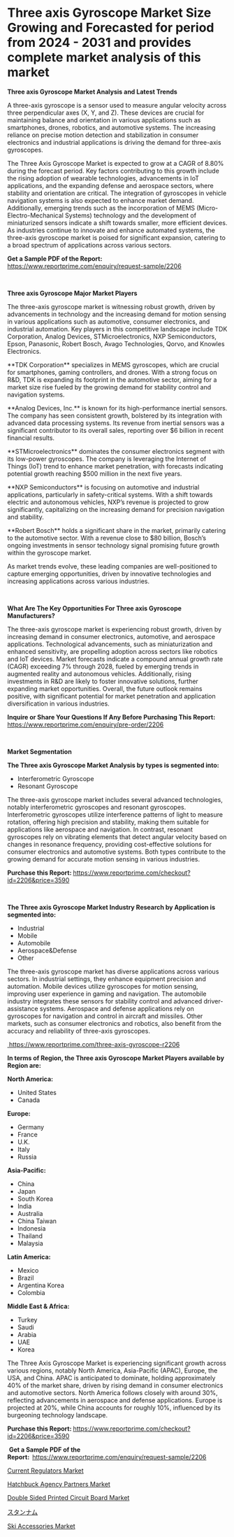 <p><h1>Three axis Gyroscope Market Size Growing and Forecasted for period from 2024 - 2031 and provides complete market analysis of this market</h1></p><p><strong>Three axis Gyroscope Market Analysis and Latest Trends</strong></p>
<p><p>A three-axis gyroscope is a sensor used to measure angular velocity across three perpendicular axes (X, Y, and Z). These devices are crucial for maintaining balance and orientation in various applications such as smartphones, drones, robotics, and automotive systems. The increasing reliance on precise motion detection and stabilization in consumer electronics and industrial applications is driving the demand for three-axis gyroscopes.</p><p>The Three Axis Gyroscope Market is expected to grow at a CAGR of 8.80% during the forecast period. Key factors contributing to this growth include the rising adoption of wearable technologies, advancements in IoT applications, and the expanding defense and aerospace sectors, where stability and orientation are critical. The integration of gyroscopes in vehicle navigation systems is also expected to enhance market demand. Additionally, emerging trends such as the incorporation of MEMS (Micro-Electro-Mechanical Systems) technology and the development of miniaturized sensors indicate a shift towards smaller, more efficient devices. As industries continue to innovate and enhance automated systems, the three-axis gyroscope market is poised for significant expansion, catering to a broad spectrum of applications across various sectors.</p></p>
<p><strong>Get a Sample PDF of the Report:&nbsp;</strong> <a href="https://www.reportprime.com/enquiry/request-sample/2206">https://www.reportprime.com/enquiry/request-sample/2206</a></p>
<p>&nbsp;</p>
<p><strong>Three axis Gyroscope Major Market Players</strong></p>
<p><p>The three-axis gyroscope market is witnessing robust growth, driven by advancements in technology and the increasing demand for motion sensing in various applications such as automotive, consumer electronics, and industrial automation. Key players in this competitive landscape include TDK Corporation, Analog Devices, STMicroelectronics, NXP Semiconductors, Epson, Panasonic, Robert Bosch, Avago Technologies, Qorvo, and Knowles Electronics.</p><p>**TDK Corporation** specializes in MEMS gyroscopes, which are crucial for smartphones, gaming controllers, and drones. With a strong focus on R&D, TDK is expanding its footprint in the automotive sector, aiming for a market size rise fueled by the growing demand for stability control and navigation systems.</p><p>**Analog Devices, Inc.** is known for its high-performance inertial sensors. The company has seen consistent growth, bolstered by its integration with advanced data processing systems. Its revenue from inertial sensors was a significant contributor to its overall sales, reporting over $6 billion in recent financial results.</p><p>**STMicroelectronics** dominates the consumer electronics segment with its low-power gyroscopes. The company is leveraging the Internet of Things (IoT) trend to enhance market penetration, with forecasts indicating potential growth reaching $500 million in the next five years.</p><p>**NXP Semiconductors** is focusing on automotive and industrial applications, particularly in safety-critical systems. With a shift towards electric and autonomous vehicles, NXP’s revenue is projected to grow significantly, capitalizing on the increasing demand for precision navigation and stability.</p><p>**Robert Bosch** holds a significant share in the market, primarily catering to the automotive sector. With a revenue close to $80 billion, Bosch’s ongoing investments in sensor technology signal promising future growth within the gyroscope market.</p><p>As market trends evolve, these leading companies are well-positioned to capture emerging opportunities, driven by innovative technologies and increasing applications across various industries.</p></p>
<p>&nbsp;</p>
<p><strong>What Are The Key Opportunities For Three axis Gyroscope Manufacturers?</strong></p>
<p><p>The three-axis gyroscope market is experiencing robust growth, driven by increasing demand in consumer electronics, automotive, and aerospace applications. Technological advancements, such as miniaturization and enhanced sensitivity, are propelling adoption across sectors like robotics and IoT devices. Market forecasts indicate a compound annual growth rate (CAGR) exceeding 7% through 2028, fueled by emerging trends in augmented reality and autonomous vehicles. Additionally, rising investments in R&D are likely to foster innovative solutions, further expanding market opportunities. Overall, the future outlook remains positive, with significant potential for market penetration and application diversification in various industries.</p></p>
<p><strong>Inquire or Share Your Questions If Any Before Purchasing This Report:</strong> <a href="https://www.reportprime.com/enquiry/pre-order/2206">https://www.reportprime.com/enquiry/pre-order/2206</a></p>
<p>&nbsp;</p>
<p><strong>Market Segmentation</strong></p>
<p><strong>The Three axis Gyroscope Market Analysis by types is segmented into:</strong></p>
<p><ul><li>Interferometric Gyroscope</li><li>Resonant Gyroscope</li></ul></p>
<p><p>The three-axis gyroscope market includes several advanced technologies, notably interferometric gyroscopes and resonant gyroscopes. Interferometric gyroscopes utilize interference patterns of light to measure rotation, offering high precision and stability, making them suitable for applications like aerospace and navigation. In contrast, resonant gyroscopes rely on vibrating elements that detect angular velocity based on changes in resonance frequency, providing cost-effective solutions for consumer electronics and automotive systems. Both types contribute to the growing demand for accurate motion sensing in various industries.</p></p>
<p><strong>Purchase this Report:&nbsp;</strong><a href="https://www.reportprime.com/checkout?id=2206&price=3590">https://www.reportprime.com/checkout?id=2206&price=3590</a></p>
<p>&nbsp;</p>
<p><strong>The Three axis Gyroscope Market Industry Research by Application is segmented into:</strong></p>
<p><ul><li>Industrial</li><li>Mobile</li><li>Automobile</li><li>Aerospace&Defense</li><li>Other</li></ul></p>
<p><p>The three-axis gyroscope market has diverse applications across various sectors. In industrial settings, they enhance equipment precision and automation. Mobile devices utilize gyroscopes for motion sensing, improving user experience in gaming and navigation. The automobile industry integrates these sensors for stability control and advanced driver-assistance systems. Aerospace and defense applications rely on gyroscopes for navigation and control in aircraft and missiles. Other markets, such as consumer electronics and robotics, also benefit from the accuracy and reliability of three-axis gyroscopes.</p></p>
<p><a href="https://www.reportprime.com/three-axis-gyroscope-r2206">&nbsp;https://www.reportprime.com/three-axis-gyroscope-r2206</a></p>
<p><strong>In terms of Region, the Three axis Gyroscope Market Players available by Region are:</strong></p>
<p>
    <p> <strong> North America: </strong>
        <ul>
            <li>United States</li>
            <li>Canada</li>
        </ul>
        </p> 
    <p> <strong> Europe: </strong>
        <ul>
            <li>Germany</li>
            <li>France</li>
            <li>U.K.</li>
            <li>Italy</li>
            <li>Russia</li>
        </ul>
        </p> 
    <p> <strong> Asia-Pacific: </strong>
        <ul>
            <li>China</li>
            <li>Japan</li>
            <li>South Korea</li>
            <li>India</li>
            <li>Australia</li>
            <li>China Taiwan</li>
            <li>Indonesia</li>
            <li>Thailand</li>
            <li>Malaysia</li>
        </ul>
        </p> 
    <p> <strong> Latin America: </strong>
        <ul>
            <li>Mexico</li>
            <li>Brazil</li>
            <li>Argentina Korea</li>
            <li>Colombia</li>
        </ul>
        </p> 
    <p> <strong> Middle East & Africa: </strong>
        <ul>
            <li>Turkey</li>
            <li>Saudi</li>
            <li>Arabia</li>
            <li>UAE</li>
            <li>Korea</li>
        </ul>
    </p>
    </p>
<p><p>The Three Axis Gyroscope Market is experiencing significant growth across various regions, notably North America, Asia-Pacific (APAC), Europe, the USA, and China. APAC is anticipated to dominate, holding approximately 40% of the market share, driven by rising demand in consumer electronics and automotive sectors. North America follows closely with around 30%, reflecting advancements in aerospace and defense applications. Europe is projected at 20%, while China accounts for roughly 10%, influenced by its burgeoning technology landscape.</p></p>
<p><strong>Purchase this Report: </strong><a href="https://www.reportprime.com/checkout?id=2206&price=3590">https://www.reportprime.com/checkout?id=2206&price=3590</a></p>
<p>&nbsp;<strong>Get a Sample PDF of the Report:&nbsp;&nbsp;</strong><a href="https://www.reportprime.com/enquiry/request-sample/2206">https://www.reportprime.com/enquiry/request-sample/2206</a></p>
<p><strong></strong></p>
<p><p><a href="https://github.com/ChiragRp1/Market-Research-Report-List-6/blob/main/current-regulators-market.md">Current Regulators Market</a></p><p><a href="https://issuu.com/reportprime-2/docs/hatchbuck-agency-partners-market-si_5ac989134e2398">Hatchbuck Agency Partners Market</a></p><p><a href="https://github.com/LaurenShaw586/Market-Research-Report-List-1/blob/main/double-sided-printed-circuit-board-market.md">Double Sided Printed Circuit Board Market</a></p><p><a href="https://medium.com/@camron674/%E6%9C%AA%E6%9D%A5%E3%82%92%E6%8F%8F%E3%81%8F-%E3%82%B0%E3%83%AD%E3%83%BC%E3%83%90%E3%83%AB%E3%82%B9%E3%82%BF%E3%83%8B%E3%82%A6%E3%83%A0%E5%B8%82%E5%A0%B4%E3%81%AE%E5%8C%85%E6%8B%AC%E7%9A%84%E5%88%86%E6%9E%90-2024-2031-2d45fa009c2e">スタンナム</a></p><p><a href="https://www.linkedin.com/pulse/mapping-ski-accessories-market-trends-challenges-breakthroughs-eiftf?trackingId=B0fdSSKxQE6KhamQrpWXyg%3D%3D">Ski Accessories Market</a></p></p>